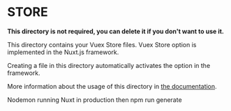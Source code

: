 # STORE

**This directory is not required, you can delete it if you don't want to use it.**

This directory contains your Vuex Store files.
Vuex Store option is implemented in the Nuxt.js framework.

Creating a file in this directory automatically activates the option in the framework.

More information about the usage of this directory in [the documentation](https://nuxtjs.org/guide/vuex-store).

Nodemon running
Nuxt in production
then npm run generate
